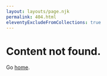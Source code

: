```yaml
---
layout: layouts/page.njk
permalink: 404.html
eleventyExcludeFromCollections: true
---
```

# Content not found.

Go <a href="{{ '/' | url }}">home</a>.
